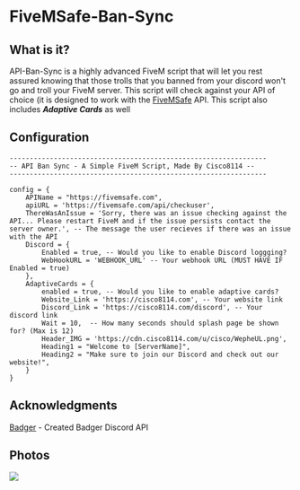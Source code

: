 # FiveMSafe-Ban-Sync
## What is it? 
API-Ban-Sync is a highly advanced FiveM script that will let you rest assured knowing that those trolls that you banned from your discord won't go and troll your FiveM server. This script will check against your API of choice (it is designed to work with the [FiveMSafe](https://FiveMSafe.cisco8114.com) API. This script also includes ***Adaptive Cards*** as well

## Configuration 
```
----------------------------------------------------------------
-- API Ban Sync - A Simple FiveM Script, Made By Cisco8114 --
----------------------------------------------------------------

config = {
    APIName = "https://fivemsafe.com",
    apiURL = 'https://fivemsafe.com/api/checkuser',
    ThereWasAnIssue = 'Sorry, there was an issue checking against the API... Please restart FiveM and if the issue persists contact the server owner.', -- The message the user recieves if there was an issue with the API
    Discord = {
        Enabled = true, -- Would you like to enable Discord loggging?
        WebHookURL = 'WEBHOOK_URL' -- Your webhook URL (MUST HAVE IF Enabled = true)
    },
    AdaptiveCards = {
        enabled = true, -- Would you like to enable adaptive cards?
        Website_Link = 'https://cisco8114.com', -- Your website link
        Discord_Link = 'https://cisco8114.com/discord', -- Your discord link
        Wait = 10,  -- How many seconds should splash page be shown for? (Max is 12)
        Header_IMG = 'https://cdn.cisco8114.com/u/cisco/WepheUL.png',
        Heading1 = "Welcome to [ServerName]",
        Heading2 = "Make sure to join our Discord and check out our website!",
    }
}
```

## Acknowledgments
[Badger](https://github.com/jaredscar) - Created Badger Discord API 

## Photos
![](https://cdn.cisco8114)
